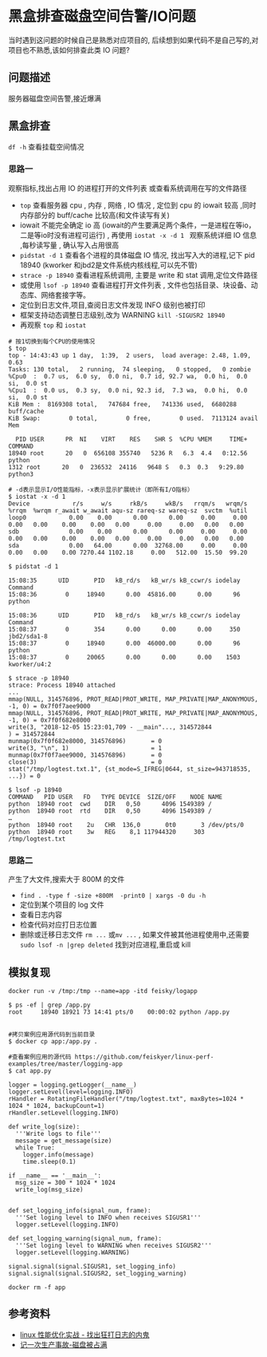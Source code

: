 # 黑盒排查磁盘空间告警/IO问题

当时遇到这问题的时候自己是熟悉对应项目的, 后续想到如果代码不是自己写的,对项目也不熟悉,该如何排查此类 IO 问题?

## 问题描述

服务器磁盘空间告警,接近爆满

## 黑盒排查

`df -h` 查看挂载空间情况

### 思路一
观察指标,找出占用 IO 的进程打开的文件列表 或查看系统调用在写的文件路径

- `top` 查看服务器 cpu , 内存 , 网络 , IO 情况  , 定位到 cpu 的 iowait 较高 ,同时内存部分的 buff/cache 比较高(和文件读写有关)
- iowait 不能完全确定 io 高 (iowait的产生要满足两个条件，一是进程在等io，二是等io时没有进程可运行) , 再使用 `iostat -x -d 1 ` 观察系统详细 IO 信息 ,每秒读写量 , 确认写入占用很高
- `pidstat -d 1` 查看各个进程的具体磁盘 IO 情况, 找出写入大的进程,记下 pid 18940  (kworker 和jbd2是文件系统内核线程,可以先不管) 
- `strace -p 18940` 查看进程系统调用, 主要是 write 和 stat 调用,定位文件路径
- 或使用 `lsof -p 18940` 查看进程打开文件列表 , 文件也包括目录、块设备、动态库、网络套接字等。
- 定位到日志文件,项目,查阅日志文件发现 INFO 级别也被打印
- 框架支持动态调整日志级别,改为 WARNING `kill -SIGUSR2 18940`
- 再观察 `top` 和 `iostat`

```
# 按1切换到每个CPU的使用情况 
$ top 
top - 14:43:43 up 1 day,  1:39,  2 users,  load average: 2.48, 1.09, 0.63 
Tasks: 130 total,   2 running,  74 sleeping,   0 stopped,   0 zombie 
%Cpu0  :  0.7 us,  6.0 sy,  0.0 ni,  0.7 id, 92.7 wa,  0.0 hi,  0.0 si,  0.0 st 
%Cpu1  :  0.0 us,  0.3 sy,  0.0 ni, 92.3 id,  7.3 wa,  0.0 hi,  0.0 si,  0.0 st 
KiB Mem :  8169308 total,   747684 free,   741336 used,  6680288 buff/cache 
KiB Swap:        0 total,        0 free,        0 used.  7113124 avail Mem 

  PID USER      PR  NI    VIRT    RES    SHR S  %CPU %MEM     TIME+ COMMAND 
18940 root      20   0  656108 355740   5236 R   6.3  4.4   0:12.56 python 
1312 root      20   0  236532  24116   9648 S   0.3  0.3   9:29.80 python3 
```

```
# -d表示显示I/O性能指标，-x表示显示扩展统计（即所有I/O指标） 
$ iostat -x -d 1 
Device            r/s     w/s     rkB/s     wkB/s   rrqm/s   wrqm/s  %rrqm  %wrqm r_await w_await aqu-sz rareq-sz wareq-sz  svctm  %util 
loop0            0.00    0.00      0.00      0.00     0.00     0.00   0.00   0.00    0.00    0.00   0.00     0.00     0.00   0.00   0.00 
sdb              0.00    0.00      0.00      0.00     0.00     0.00   0.00   0.00    0.00    0.00   0.00     0.00     0.00   0.00   0.00 
sda              0.00   64.00      0.00  32768.00     0.00     0.00   0.00   0.00    0.00 7270.44 1102.18     0.00   512.00  15.50  99.20
```

```
$ pidstat -d 1 

15:08:35      UID       PID   kB_rd/s   kB_wr/s kB_ccwr/s iodelay  Command 
15:08:36        0     18940      0.00  45816.00      0.00      96  python 

15:08:36      UID       PID   kB_rd/s   kB_wr/s kB_ccwr/s iodelay  Command 
15:08:37        0       354      0.00      0.00      0.00     350  jbd2/sda1-8 
15:08:37        0     18940      0.00  46000.00      0.00      96  python 
15:08:37        0     20065      0.00      0.00      0.00    1503  kworker/u4:2 
```

```
$ strace -p 18940 
strace: Process 18940 attached 
...
mmap(NULL, 314576896, PROT_READ|PROT_WRITE, MAP_PRIVATE|MAP_ANONYMOUS, -1, 0) = 0x7f0f7aee9000 
mmap(NULL, 314576896, PROT_READ|PROT_WRITE, MAP_PRIVATE|MAP_ANONYMOUS, -1, 0) = 0x7f0f682e8000 
write(3, "2018-12-05 15:23:01,709 - __main"..., 314572844 
) = 314572844 
munmap(0x7f0f682e8000, 314576896)       = 0 
write(3, "\n", 1)                       = 1 
munmap(0x7f0f7aee9000, 314576896)       = 0 
close(3)                                = 0 
stat("/tmp/logtest.txt.1", {st_mode=S_IFREG|0644, st_size=943718535, ...}) = 0 
```

```
$ lsof -p 18940 
COMMAND   PID USER   FD   TYPE DEVICE  SIZE/OFF    NODE NAME 
python  18940 root  cwd    DIR   0,50      4096 1549389 / 
python  18940 root  rtd    DIR   0,50      4096 1549389 / 
… 
python  18940 root    2u   CHR  136,0       0t0       3 /dev/pts/0 
python  18940 root    3w   REG    8,1 117944320     303 /tmp/logtest.txt 
```

### 思路二
产生了大文件,搜索大于 800M 的文件 

- `find . -type f -size +800M  -print0 | xargs -0 du -h`
- 定位到某个项目的 log 文件
- 查看日志内容
- 检查代码对应打日志位置
- 删除或迁移日志文件 `rm ...` 或`mv ...`  , 如果文件被其他进程使用中,还需要`sudo lsof -n |grep deleted` 找到对应进程,重启或 kill

## 模拟复现

`docker run -v /tmp:/tmp --name=app -itd feisky/logapp`

```
$ ps -ef | grep /app.py 
root     18940 18921 73 14:41 pts/0    00:00:02 python /app.py 
```

```

#拷贝案例应用源代码到当前目录
$ docker cp app:/app.py . 

#查看案例应用的源代码 https://github.com/feiskyer/linux-perf-examples/tree/master/logging-app
$ cat app.py 

logger = logging.getLogger(__name__) 
logger.setLevel(level=logging.INFO) 
rHandler = RotatingFileHandler("/tmp/logtest.txt", maxBytes=1024 * 1024 * 1024, backupCount=1) 
rHandler.setLevel(logging.INFO) 

def write_log(size): 
  '''Write logs to file''' 
  message = get_message(size) 
  while True: 
    logger.info(message) 
    time.sleep(0.1) 

if __name__ == '__main__': 
  msg_size = 300 * 1024 * 1024 
  write_log(msg_size) 
```

```

def set_logging_info(signal_num, frame): 
  '''Set loging level to INFO when receives SIGUSR1''' 
  logger.setLevel(logging.INFO) 

def set_logging_warning(signal_num, frame): 
  '''Set loging level to WARNING when receives SIGUSR2''' 
  logger.setLevel(logging.WARNING) 

signal.signal(signal.SIGUSR1, set_logging_info) 
signal.signal(signal.SIGUSR2, set_logging_warning) 
```

`docker rm -f app`


## 参考资料
- [linux 性能优化实战 - 找出狂打日志的内鬼](https://time.geekbang.org/column/article/77885)
- [记一次生产事故-磁盘被占满](https://www.cnblogs.com/gcdd1993/p/12292422.html)
